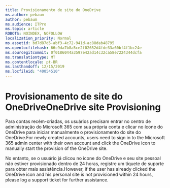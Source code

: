 ```yaml
---
title: Provisionamento de site do OneDrive
ms.author: pebaum
author: pebaum
ms.audience: ITPro
ms.topic: article
ROBOTS: NOINDEX, NOFOLLOW
localization_priority: Normal
ms.assetid: bd7d87d5-abf3-4c72-941d-ac88dab48795
ms.openlocfilehash: 66c9da7b8a5ce2f02652d4fde33a60bf4f1bc24e
ms.sourcegitcommit: 0f0186044a3597e42ad14c32ca58e7224344dcfa
ms.translationtype: MT
ms.contentlocale: pt-BR
ms.lasthandoff: 12/15/2019
ms.locfileid: "40054510"
---
```

# <a name="onedrive-site-provisioning"></a><span data-ttu-id="6ffd0-102">Provisionamento de site do OneDrive</span><span class="sxs-lookup"><span data-stu-id="6ffd0-102">OneDrive site Provisioning</span></span>

<span data-ttu-id="6ffd0-103">Para contas recém-criadas, os usuários precisam entrar no centro de administração do Microsoft 365 com sua própria conta e clicar no ícone do OneDrive para iniciar manualmente o provisionamento do site do OneDrive.</span><span class="sxs-lookup"><span data-stu-id="6ffd0-103">For newly created accounts, users need to sign in to the Microsoft 365 admin center with their own account and click the OneDrive icon to manually start the provision of the OneDrive site.</span></span>

<span data-ttu-id="6ffd0-104">No entanto, se o usuário já clicou no ícone do OneDrive e seu site pessoal não estiver provisionado dentro de 24 horas, registre um tíquete de suporte para obter mais assistência.</span><span class="sxs-lookup"><span data-stu-id="6ffd0-104">However, if the user has already clicked the OneDrive icon and his personal site is not provisioned within 24 hours, please log a support ticket for further assistance.</span></span>

